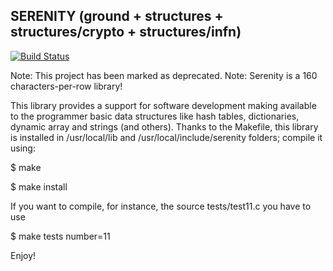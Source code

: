 SERENITY (ground + structures + structures/crypto + structures/infn) 
-------------------------

[![Build Status](https://travis-ci.org/nardinan/serenity.svg?branch=master)](https://travis-ci.org/nardinan/serenity)

Note: This project has been marked as deprecated.
Note: Serenity is a 160 characters-per-row library!

This library provides a support for software development making available to the programmer basic data structures like hash tables, 
dictionaries, dynamic array and strings (and others). Thanks to the Makefile, this library is installed in /usr/local/lib and /usr/local/include/serenity folders; compile it using:

$ make

$ make install

If you want to compile, for instance, the source tests/test11.c you have to use

$ make tests number=11

Enjoy!
